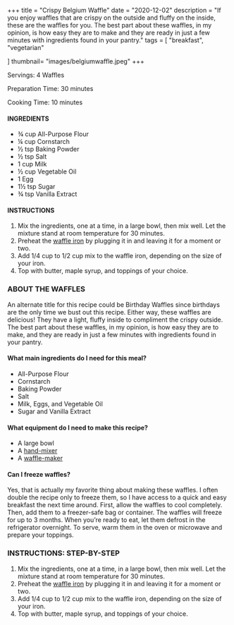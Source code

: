 +++
title = "Crispy Belgium Waffle"
date = "2020-12-02"
description = "If you enjoy waffles that are crispy on the outside and fluffy on the inside, these are the waffles for you. The best part about these waffles, in my opinion, is how easy they are to make and they are ready in just a few minutes with ingredients found in your pantry."
tags = [
    "breakfast",
    "vegetarian"
   
]
thumbnail= "images/belgiumwaffle.jpeg"
+++

Servings: 4 Waffles <!--more-->

Preparation Time: 30 minutes

Cooking Time: 10 minutes

#### INGREDIENTS 

* ¾ cup All-Purpose Flour 
* ¼ cup Cornstarch 
* ½ tsp Baking Powder 
* ½ tsp Salt 
* 1 cup Milk 
* ½ cup Vegetable Oil 
* 1 Egg 
* 1½ tsp Sugar 
* ¾ tsp Vanilla Extract 

#### INSTRUCTIONS

1. Mix the ingredients, one at a time, in a large bowl, then mix well. Let the mixture stand at room temperature for 30 minutes. 
2. Preheat the [waffle iron](https://amzn.to/3kII2kI) by plugging it in and leaving it for a moment or two. 
3. Add 1/4 cup to 1/2 cup mix to the waffle iron, depending on the size of your iron. 
4. Top with butter, maple syrup, and toppings of your choice. 

### ABOUT THE WAFFLES 

An alternate title for this recipe could be Birthday Waffles since birthdays are the only time we bust out this recipe. Either way, these waffles are delicious! They have a light, fluffy inside to compliment the crispy outside. The best part about these waffles, in my opinion, is how easy they are to make, and they are ready in just a few minutes with ingredients found in your pantry.

#### What main ingredients do I need for this meal?

* All-Purpose Flour 
* Cornstarch 
* Baking Powder 
* Salt 
* Milk, Eggs, and Vegetable Oil 
* Sugar and Vanilla Extract 

#### What equipment do I need to make this recipe?

* A large bowl 
* A [hand-mixer](https://amzn.to/3we64ZZ)
* A [waffle-maker](https://amzn.to/31sqYXc)

#### Can I freeze waffles?

Yes, that is actually my favorite thing about making these waffles. I often double the recipe only to freeze them, so I have access to a quick and easy breakfast the next time around. First, allow the waffles to cool completely.  Then, add them to a freezer-safe bag or container. The waffles will freeze for up to 3 months. When you’re ready to eat, let them defrost in the refrigerator overnight. To serve, warm them in the oven or microwave and prepare your toppings.

### INSTRUCTIONS: STEP-BY-STEP 

1. Mix the ingredients, one at a time, in a large bowl, then mix well. Let the mixture stand at room temperature for 30 minutes. 
2. Preheat the [waffle iron](https://amzn.to/3kII2kI) by plugging it in and leaving it for a moment or two. 
3. Add 1/4 cup to 1/2 cup mix to the waffle iron, depending on the size of your iron. 
4. Top with butter, maple syrup, and toppings of your choice. 
